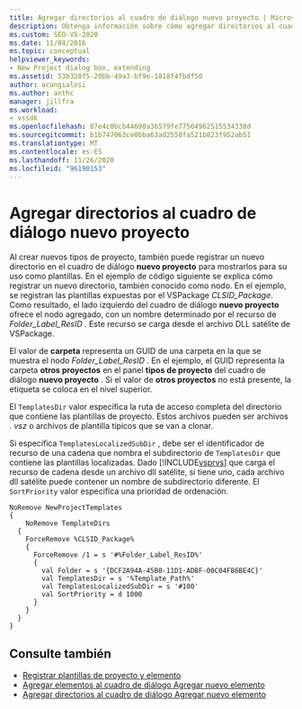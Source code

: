 ```yaml
---
title: Agregar directorios al cuadro de diálogo nuevo proyecto | Microsoft Docs
description: Obtenga información sobre cómo agregar directorios al cuadro de diálogo nuevo proyecto en Visual Studio, para que pueda crear nuevos tipos de proyecto y mostrarlos como plantillas.
ms.custom: SEO-VS-2020
ms.date: 11/04/2016
ms.topic: conceptual
helpviewer_keywords:
- New Project dialog box, extending
ms.assetid: 53b328f5-20bb-49a3-bf9e-1818f4fbdf50
author: acangialosi
ms.author: anthc
manager: jillfra
ms.workload:
- vssdk
ms.openlocfilehash: 87e4c0bcb44690a36579fe77564962515534338d
ms.sourcegitcommit: b1b747063ce0bba63ad2558fa521b823f952ab51
ms.translationtype: MT
ms.contentlocale: es-ES
ms.lasthandoff: 11/26/2020
ms.locfileid: "96190153"
---
```

# <a name="add-directories-to-the-new-project-dialog-box"></a>Agregar directorios al cuadro de diálogo nuevo proyecto
Al crear nuevos tipos de proyecto, también puede registrar un nuevo directorio en el cuadro de diálogo **nuevo proyecto** para mostrarlos para su uso como plantillas. En el ejemplo de código siguiente se explica cómo registrar un nuevo directorio, también conocido como nodo. En el ejemplo, se registran las plantillas expuestas por el VSPackage *CLSID_Package*. Como resultado, el lado izquierdo del cuadro de diálogo **nuevo proyecto** ofrece el nodo agregado, con un nombre determinado por el recurso de *Folder_Label_ResID* . Este recurso se carga desde el archivo DLL satélite de VSPackage.

 El valor de **carpeta** representa un GUID de una carpeta en la que se muestra el nodo *Folder_Label_ResID* . En el ejemplo, el GUID representa la carpeta **otros proyectos** en el panel **tipos de proyecto** del cuadro de diálogo **nuevo proyecto** . Si el valor de **otros proyectos** no está presente, la etiqueta se coloca en el nivel superior.

 El `TemplatesDir` valor especifica la ruta de acceso completa del directorio que contiene las plantillas de proyecto. Estos archivos pueden ser archivos *. vsz* o archivos de plantilla típicos que se van a clonar.

 Si especifica `TemplatesLocalizedSubDir` , debe ser el identificador de recurso de una cadena que nombra el subdirectorio de `TemplatesDir` que contiene las plantillas localizadas. Dado [!INCLUDE[vsprvs](../../code-quality/includes/vsprvs_md.md)] que carga el recurso de cadena desde un archivo dll satélite, si tiene uno, cada archivo dll satélite puede contener un nombre de subdirectorio diferente. El `SortPriority` valor especifica una prioridad de ordenación.

```
NoRemove NewProjectTemplates
{
    NoRemove TemplateDirs
  {
    ForceRemove %CLSID_Package%
    {
      ForceRemove /1 = s '#%Folder_Label_ResID%'
      {
        val Folder = s '{DCF2A94A-45B0-11D1-ADBF-00C04FB6BE4C}'
        val TemplatesDir = s '%Template_Path%'
        val TemplatesLocalizedSubDir = s '#100'
        val SortPriority = d 1000
      }
    }
  }
}
```

## <a name="see-also"></a>Consulte también
- [Registrar plantillas de proyecto y elemento](../../extensibility/internals/registering-project-and-item-templates.md)
- [Agregar elementos al cuadro de diálogo Agregar nuevo elemento](../../extensibility/internals/adding-items-to-the-add-new-item-dialog-boxes.md)
- [Agregar directorios al cuadro de diálogo Agregar nuevo elemento](../../extensibility/internals/adding-directories-to-the-add-new-item-dialog-box.md)
